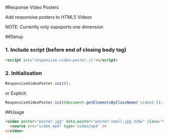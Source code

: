 #Response Video Posters

Add responsive posters to HTML5 Videos

NOTE: Currently only supoports one dimension

##Setup
### 1. Include script (before end of closing body tag)
```html
<script src="responsive-video-poster.js"></script>
```
### 2. Initialisation
```js
ResponsiveVideoPoster.init();
```
or Explicit:
```js
ResponsiveVideoPoster.init(document.getElementsByClassName('video1'));
```

##Usage
```html
<video poster="poster.jpg" data-poster="poster-small.jpg 320w" class="video1">
  <source src="video.mp4" type='video/mp4' />
</video>
```
